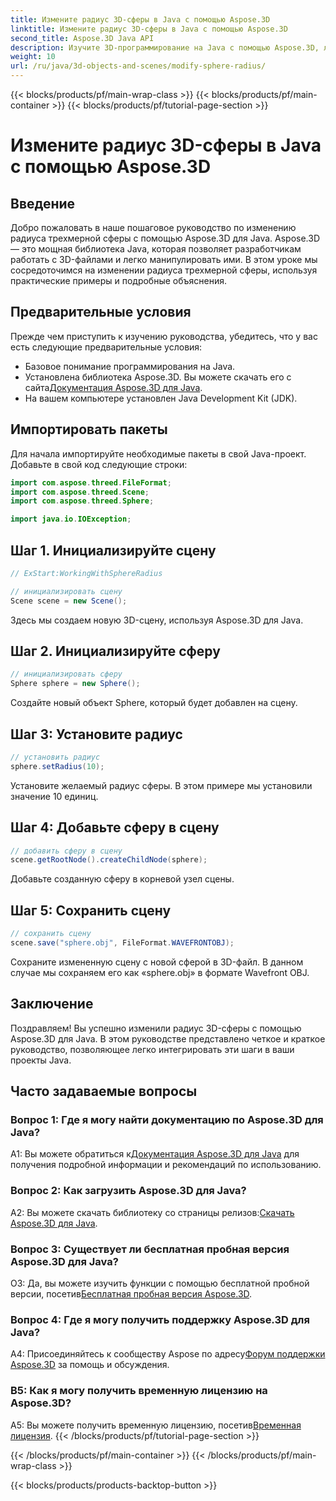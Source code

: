 ```yaml
---
title: Измените радиус 3D-сферы в Java с помощью Aspose.3D
linktitle: Измените радиус 3D-сферы в Java с помощью Aspose.3D
second_title: Aspose.3D Java API
description: Изучите 3D-программирование на Java с помощью Aspose.3D, легко изменяя радиус сферы. Загрузите сейчас и получите беспрепятственный опыт разработки 3D-приложений.
weight: 10
url: /ru/java/3d-objects-and-scenes/modify-sphere-radius/
---
```


{{< blocks/products/pf/main-wrap-class >}}
{{< blocks/products/pf/main-container >}}
{{< blocks/products/pf/tutorial-page-section >}}

# Измените радиус 3D-сферы в Java с помощью Aspose.3D

## Введение

Добро пожаловать в наше пошаговое руководство по изменению радиуса трехмерной сферы с помощью Aspose.3D для Java. Aspose.3D — это мощная библиотека Java, которая позволяет разработчикам работать с 3D-файлами и легко манипулировать ими. В этом уроке мы сосредоточимся на изменении радиуса трехмерной сферы, используя практические примеры и подробные объяснения.

## Предварительные условия

Прежде чем приступить к изучению руководства, убедитесь, что у вас есть следующие предварительные условия:

- Базовое понимание программирования на Java.
-  Установлена библиотека Aspose.3D. Вы можете скачать его с сайта[Документация Aspose.3D для Java](https://reference.aspose.com/3d/java/).
- На вашем компьютере установлен Java Development Kit (JDK).

## Импортировать пакеты

Для начала импортируйте необходимые пакеты в свой Java-проект. Добавьте в свой код следующие строки:

```java
import com.aspose.threed.FileFormat;
import com.aspose.threed.Scene;
import com.aspose.threed.Sphere;

import java.io.IOException;
```

## Шаг 1. Инициализируйте сцену

```java
// ExStart:WorkingWithSphereRadius

// инициализировать сцену
Scene scene = new Scene();
```

Здесь мы создаем новую 3D-сцену, используя Aspose.3D для Java.

## Шаг 2. Инициализируйте сферу

```java
// инициализировать сферу
Sphere sphere = new Sphere();
```

Создайте новый объект Sphere, который будет добавлен на сцену.

## Шаг 3: Установите радиус

```java
// установить радиус
sphere.setRadius(10);
```

Установите желаемый радиус сферы. В этом примере мы установили значение 10 единиц.

## Шаг 4: Добавьте сферу в сцену

```java
// добавить сферу в сцену
scene.getRootNode().createChildNode(sphere);
```

Добавьте созданную сферу в корневой узел сцены.

## Шаг 5: Сохранить сцену

```java
// сохранить сцену
scene.save("sphere.obj", FileFormat.WAVEFRONTOBJ);
```

Сохраните измененную сцену с новой сферой в 3D-файл. В данном случае мы сохраняем его как «sphere.obj» в формате Wavefront OBJ.

## Заключение

Поздравляем! Вы успешно изменили радиус 3D-сферы с помощью Aspose.3D для Java. В этом руководстве представлено четкое и краткое руководство, позволяющее легко интегрировать эти шаги в ваши проекты Java.

## Часто задаваемые вопросы

### Вопрос 1: Где я могу найти документацию по Aspose.3D для Java?

 A1: Вы можете обратиться к[Документация Aspose.3D для Java](https://reference.aspose.com/3d/java/) для получения подробной информации и рекомендаций по использованию.

### Вопрос 2: Как загрузить Aspose.3D для Java?

 A2: Вы можете скачать библиотеку со страницы релизов:[Скачать Aspose.3D для Java](https://releases.aspose.com/3d/java/).

### Вопрос 3: Существует ли бесплатная пробная версия Aspose.3D для Java?

 О3: Да, вы можете изучить функции с помощью бесплатной пробной версии, посетив[Бесплатная пробная версия Aspose.3D](https://releases.aspose.com/).

### Вопрос 4: Где я могу получить поддержку Aspose.3D для Java?

 A4: Присоединяйтесь к сообществу Aspose по адресу[Форум поддержки Aspose.3D](https://forum.aspose.com/c/3d/18) за помощь и обсуждения.

### В5: Как я могу получить временную лицензию на Aspose.3D?

 A5: Вы можете получить временную лицензию, посетив[Временная лицензия](https://purchase.aspose.com/temporary-license/).
{{< /blocks/products/pf/tutorial-page-section >}}

{{< /blocks/products/pf/main-container >}}
{{< /blocks/products/pf/main-wrap-class >}}

{{< blocks/products/products-backtop-button >}}

